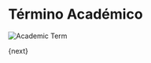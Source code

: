 <!-- add-breadcrumbs -->
# Término Académico

<img class="screenshot" alt="Academic Term" src="/docs/assets/img/schools/setup/academic-term.png">


{next}
